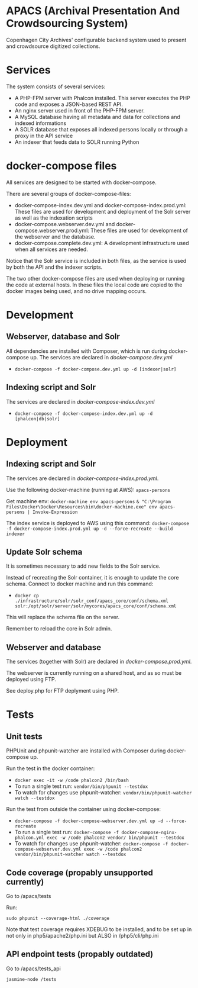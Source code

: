 # APACS (Archival Presentation And Crowdsourcing System)
Copenhagen City Archives' configurable backend system used to present and crowdsource digitized collections.

# Services
The system consists of several services:

* A PHP-FPM server with Phalcon installed. This server executes the PHP code and exposes a JSON-based REST API.
* An nginx server used in front of the PHP-FPM server.
* A MySQL database having all metadata and data for collections and indexed informations
* A SOLR database that exposes all indexed persons locally or through a proxy in the API service
* An indexer that feeds data to SOLR running Python

# docker-compose files
All services are designed to be started with docker-compose.

There are several groups of docker-compose-files:
* docker-compose-index.dev.yml and docker-compose-index.prod.yml: These files are used for development and deployment of the Solr server as well as the indexation scripts
* docker-compose.webserver.dev.yml and docker-compose.webserver.prod.yml: These files are used for development of the webserver and the database.
* docker-compose.complete.dev.yml: A development infrastructure used when all services are needed.

Notice that the Solr service is included in both files, as the service is used by both the API and the indexer scripts.

The two other docker-compose files are used when deploying or running the code at external hosts. In these files the local code are copied to the docker images being used, and no drive mapping occurs.

# Development
## Webserver, database and Solr
All dependencies are installed with Composer, which is run during docker-compose up.
The services are declared in *docker-compose.dev.yml*

* ``
docker-compose -f docker-compose.dev.yml up -d [indexer|solr]
``
## Indexing script and Solr
The services are declared in *docker-compose-index.dev.yml*

* ``
docker-compose -f docker-compose-index.dev.yml up -d [phalcon|db|solr]
``

# Deployment
## Indexing script and Solr
The services are declared in *docker-compose-index.prod.yml*.

Use the following docker-machine (running at AWS): ``apacs-persons``

Get machine env:
``docker-machine env apacs-persons``
``& "C:\Program Files\Docker\Docker\Resources\bin\docker-machine.exe" env apacs-persons | Invoke-Expression``

The index service is deployed to AWS using this command:
``docker-compose -f docker-compose-index.prod.yml up -d --force-recreate --build indexer``

## Update Solr schema
It is sometimes necessary to add new fields to the Solr service.

Instead of recreating the Solr container, it is enough to update the core schema.
Connect to docker machine and run this command:

* ``docker cp ./infrastructure/solr/solr_conf/apacs_core/conf/schema.xml solr:/opt/solr/server/solr/mycores/apacs_core/conf/schema.xml``

This will replace the schema file on the server.

Remember to reload the core in Solr admin.

## Webserver and database
The services (together with Solr) are declared in *docker-compose.prod.yml*.

The webserver is currently running on a shared host, and as so must be deployed using FTP.

See deploy.php for FTP deplyment using PHP.

# Tests

## Unit tests

PHPUnit and phpunit-watcher are installed with Composer during docker-compose up.

Run the test in the docker container:
* ``docker exec -it -w /code phalcon2 /bin/bash``
* To run a single test run: ``vendor/bin/phpunit --testdox``
* To watch for changes use phpunit-watcher: ``vendor/bin/phpunit-watcher watch --testdox``

Run the test from outside the container using docker-compose:
* ``docker-compose -f docker-compose-webserver.dev.yml up -d --force-recreate``
* To run a single test run: ``docker-compose -f docker-compose-nginx-phalcon.yml exec -w /code phalcon2 vendor/
bin/phpunit --testdox``
* To watch for changes use phpunit-watcher: ``docker-compose -f docker-compose-webserver.dev.yml exec -w /code phalcon2 vendor/bin/phpunit-watcher watch --testdox``


## Code coverage (propably unsupported currently)

Go to /apacs/tests

Run:
```
sudo phpunit --coverage-html ./coverage
```

Note that test coverage requires XDEBUG to be installed, and to be set up in not only in php5/apache2/php.ini but ALSO in /php5/cli/php.ini

## API endpoint tests (propably outdated)
Go to /apacs/tests_api
```
jasmine-node /tests
```